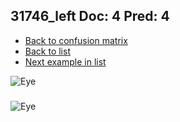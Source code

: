 ## 31746_left Doc: 4 Pred: 4
- [Back to confusion matrix](https://github.com/juliandewit/kaggle_retinopathy/blob/master/matrix.md)
- [Back to list](https://github.com/juliandewit/kaggle_retinopathy/blob/master/lists/44/list.md)
- [Next example in list](https://github.com/juliandewit/kaggle_retinopathy/blob/master/lists/44/31/31984_left.md)

![Eye](https://retinopaty.blob.core.windows.net/size1024/31746_left_4.jpeg)

### 

![Eye]()
